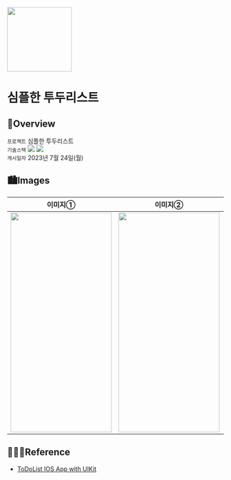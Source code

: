 <img src="https://user-images.githubusercontent.com/21079970/224588704-8340a864-0560-4f13-8586-eac4937dcfe5.png" align="center" width="150" height="150">

# 심플한 투두리스트
## 🍎Overview
`프로젝트` 심플한 투두리스트 <br>
`기술스택` <img src="https://img.shields.io/badge/Swift-F05138?style=flat-square&logo=Swift&logoColor=white"/> <img src="https://img.shields.io/badge/Xcode-147EFB?style=flat-square&logo=Xcode&logoColor=white"/> <br>
`게시일자` 2023년 7월 24일(월) <br>

## 🏙️Images

| 이미지① | 이미지② | 이미지③ | 
| :--: | :--: | :--:
| <img src="https://github.com/rlarjsdn3/simple-to-do-uikit-toy-project/assets/21079970/36d36c98-3473-468a-aa40-54df1236fde2" align="center" width="235" height="511"> | <img src="https://github.com/rlarjsdn3/simple-to-do-uikit-toy-project/assets/21079970/435d5535-f7bd-476d-942e-4490100b5f24" align="center" width="235" height="511"> | <img src="https://github.com/rlarjsdn3/simple-to-do-uikit-toy-project/assets/21079970/2223d0f8-8edf-4470-8604-9f1580c6904f" align="center" width="235" height="511"> |
 
## 👩🏻‍💻Reference

* [ToDoList IOS App with UIKit](https://iosexample.com/todolist-ios-app-with-ui-kit/)
